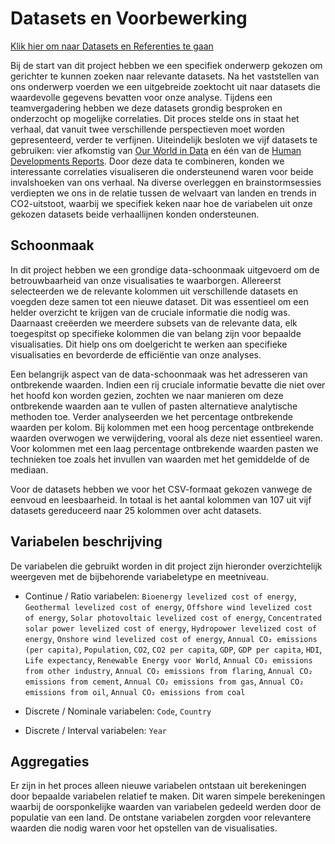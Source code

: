 # Datasets en Voorbewerking

[Klik hier om naar Datasets en Referenties te gaan](references.md)

Bij de start van dit project hebben we een specifiek onderwerp gekozen om gerichter te kunnen zoeken naar relevante datasets. Na het vaststellen van ons onderwerp voerden we een uitgebreide zoektocht uit naar datasets die waardevolle gegevens bevatten voor onze analyse. Tijdens een teamvergadering hebben we deze datasets grondig besproken en onderzocht op mogelijke correlaties. Dit proces stelde ons in staat het verhaal, dat vanuit twee verschillende perspectieven moet worden gepresenteerd, verder te verfijnen. Uiteindelijk besloten we vijf datasets te gebruiken: vier afkomstig van [Our World in Data](https://ourworldindata.org/) en één van de [Human Developments Reports](https://hdr.undp.org/). Door deze data te combineren, konden we interessante correlaties visualiseren die ondersteunend waren voor beide invalshoeken van ons verhaal. Na diverse overleggen en brainstormsessies verdiepten we ons in de relatie tussen de welvaart van landen en trends in CO2-uitstoot, waarbij we specifiek keken naar hoe de variabelen uit onze gekozen datasets beide verhaallijnen konden ondersteunen.

## Schoonmaak

In dit project hebben we een grondige data-schoonmaak uitgevoerd om de betrouwbaarheid van onze visualisaties te waarborgen. Allereerst selecteerden we de relevante kolommen uit verschillende datasets en voegden deze samen tot een nieuwe dataset. Dit was essentieel om een helder overzicht te krijgen van de cruciale informatie die nodig was. Daarnaast creëerden we meerdere subsets van de relevante data, elk toegespitst op specifieke kolommen die van belang zijn voor bepaalde visualisaties. Dit hielp ons om doelgericht te werken aan specifieke visualisaties en bevorderde de efficiëntie van onze analyses.

Een belangrijk aspect van de data-schoonmaak was het adresseren van ontbrekende waarden. Indien een rij cruciale informatie bevatte die niet over het hoofd kon worden gezien, zochten we naar manieren om deze ontbrekende waarden aan te vullen of pasten alternatieve analytische methoden toe. Verder analyseerden we het percentage ontbrekende waarden per kolom. Bij kolommen met een hoog percentage ontbrekende waarden overwogen we verwijdering, vooral als deze niet essentieel waren. Voor kolommen met een laag percentage ontbrekende waarden pasten we technieken toe zoals het invullen van waarden met het gemiddelde of de mediaan.

Voor de datasets hebben we voor het CSV-formaat gekozen vanwege de eenvoud en leesbaarheid. In totaal is het aantal kolommen van 107 uit vijf datasets gereduceerd naar 25 kolommen over acht datasets.


## Variabelen beschrijving

De variabelen die gebruikt worden in dit project zijn hieronder overzichtelijk weergeven met de bijbehorende variabeletype en meetniveau.

- Continue / Ratio variabelen: `Bioenergy levelized cost of energy`, `Geothermal levelized cost of energy`, `Offshore wind levelized cost of energy`, `Solar photovoltaic levelized cost of energy`, `Concentrated solar power levelized cost of energy`, `Hydropower levelized cost of energy`, `Onshore wind levelized cost of energy`, `Annual CO₂ emissions (per capita)`, `Population`, `CO2`, `CO2 per capita`, `GDP`, `GDP per capita`, `HDI`, `Life expectancy`, `Renewable Energy voor World`, `Annual CO₂ emissions from other industry`, `Annual CO₂ emissions from flaring`, `Annual CO₂ emissions from cement`, `Annual CO₂ emissions from gas`, `Annual CO₂ emissions from oil`, `Annual CO₂ emissions from coal`

- Discrete / Nominale variabelen: `Code`, `Country`

- Discrete / Interval variabelen: `Year`


## Aggregaties

Er zijn in het proces alleen nieuwe variabelen ontstaan uit berekeningen door bepaalde variabelen relatief te maken. Dit waren simpele berekeningen waarbij de oorsponkelijke waarden van variabelen gedeeld werden door de populatie van een land. De ontstane variabelen zorgden voor relevantere waarden die nodig waren voor het opstellen van de visualisaties.
